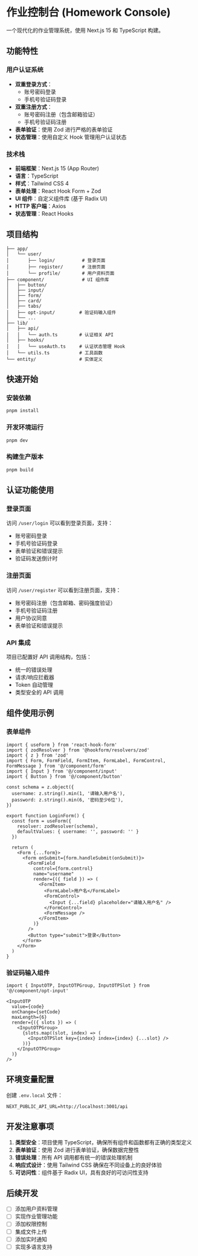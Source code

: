 # 作业控制台 (Homework Console)

一个现代化的作业管理系统，使用 Next.js 15 和 TypeScript 构建。

## 功能特性

### 用户认证系统
- **双重登录方式**：
  - 账号密码登录
  - 手机号验证码登录
- **双重注册方式**：
  - 账号密码注册（包含邮箱验证）
  - 手机号验证码注册
- **表单验证**：使用 Zod 进行严格的表单验证
- **状态管理**：使用自定义 Hook 管理用户认证状态

### 技术栈
- **前端框架**：Next.js 15 (App Router)
- **语言**：TypeScript
- **样式**：Tailwind CSS 4
- **表单处理**：React Hook Form + Zod
- **UI 组件**：自定义组件库 (基于 Radix UI)
- **HTTP 客户端**：Axios
- **状态管理**：React Hooks

## 项目结构

```
├── app/
│   └── user/
│       ├── login/          # 登录页面
│       ├── register/       # 注册页面
│       └── profile/        # 用户资料页面
├── component/              # UI 组件库
│   ├── button/
│   ├── input/
│   ├── form/
│   ├── card/
│   ├── tabs/
│   ├── opt-input/         # 验证码输入组件
│   └── ...
├── lib/
│   ├── api/
│   │   └── auth.ts        # 认证相关 API
│   ├── hooks/
│   │   └── useAuth.ts     # 认证状态管理 Hook
│   └── utils.ts           # 工具函数
└── entity/                # 实体定义
```

## 快速开始

### 安装依赖
```bash
pnpm install
```

### 开发环境运行
```bash
pnpm dev
```

### 构建生产版本
```bash
pnpm build
```

## 认证功能使用

### 登录页面
访问 `/user/login` 可以看到登录页面，支持：
- 账号密码登录
- 手机号验证码登录
- 表单验证和错误提示
- 验证码发送倒计时

### 注册页面
访问 `/user/register` 可以看到注册页面，支持：
- 账号密码注册（包含邮箱、密码强度验证）
- 手机号验证码注册
- 用户协议同意
- 表单验证和错误提示

### API 集成
项目已配置好 API 调用结构，包括：
- 统一的错误处理
- 请求/响应拦截器
- Token 自动管理
- 类型安全的 API 调用

## 组件使用示例

### 表单组件
```tsx
import { useForm } from 'react-hook-form'
import { zodResolver } from '@hookform/resolvers/zod'
import { z } from 'zod'
import { Form, FormField, FormItem, FormLabel, FormControl, FormMessage } from '@/component/form'
import { Input } from '@/component/input'
import { Button } from '@/component/button'

const schema = z.object({
  username: z.string().min(1, '请输入用户名'),
  password: z.string().min(6, '密码至少6位'),
})

export function LoginForm() {
  const form = useForm({
    resolver: zodResolver(schema),
    defaultValues: { username: '', password: '' }
  })

  return (
    <Form {...form}>
      <form onSubmit={form.handleSubmit(onSubmit)}>
        <FormField
          control={form.control}
          name="username"
          render={({ field }) => (
            <FormItem>
              <FormLabel>用户名</FormLabel>
              <FormControl>
                <Input {...field} placeholder="请输入用户名" />
              </FormControl>
              <FormMessage />
            </FormItem>
          )}
        />
        <Button type="submit">登录</Button>
      </form>
    </Form>
  )
}
```

### 验证码输入组件
```tsx
import { InputOTP, InputOTPGroup, InputOTPSlot } from '@/component/opt-input'

<InputOTP
  value={code}
  onChange={setCode}
  maxLength={6}
  render={({ slots }) => (
    <InputOTPGroup>
      {slots.map((slot, index) => (
        <InputOTPSlot key={index} index={index} {...slot} />
      ))}
    </InputOTPGroup>
  )}
/>
```

## 环境变量配置

创建 `.env.local` 文件：
```env
NEXT_PUBLIC_API_URL=http://localhost:3001/api
```

## 开发注意事项

1. **类型安全**：项目使用 TypeScript，确保所有组件和函数都有正确的类型定义
2. **表单验证**：使用 Zod 进行表单验证，确保数据完整性
3. **错误处理**：所有 API 调用都有统一的错误处理机制
4. **响应式设计**：使用 Tailwind CSS 确保在不同设备上的良好体验
5. **可访问性**：组件基于 Radix UI，具有良好的可访问性支持

## 后续开发

- [ ] 添加用户资料管理
- [ ] 实现作业管理功能
- [ ] 添加权限控制
- [ ] 集成文件上传
- [ ] 添加实时通知
- [ ] 实现多语言支持 
